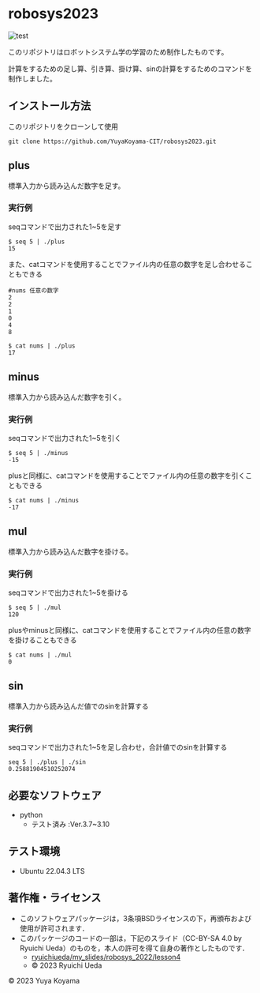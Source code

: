 # robosys2023
![test](https://github.com/YuyaKoyama-CIT/robosys2023/actions/workflows/test.yml/badge.svg)

このリポジトリはロボットシステム学の学習のため制作したものです。

計算をするための足し算、引き算、掛け算、sinの計算をするためのコマンドを制作しました。

## インストール方法

このリポジトリをクローンして使用

```
git clone https://github.com/YuyaKoyama-CIT/robosys2023.git 
```

## plus

標準入力から読み込んだ数字を足す。

### 実行例
seqコマンドで出力された1~5を足す
```
$ seq 5 | ./plus
15
```
また、catコマンドを使用することでファイル内の任意の数字を足し合わせることもできる
```
#nums 任意の数字
2
2
1
0
4
8
```

```
$ cat nums | ./plus
17
```
## minus

標準入力から読み込んだ数字を引く。

### 実行例
seqコマンドで出力された1~5を引く
```
$ seq 5 | ./minus
-15
```
plusと同様に、catコマンドを使用することでファイル内の任意の数字を引くこともできる
```
$ cat nums | ./minus
-17
```
## mul

標準入力から読み込んだ数字を掛ける。

### 実行例
seqコマンドで出力された1~5を掛ける
```
$ seq 5 | ./mul
120
```
plusやminusと同様に、catコマンドを使用することでファイル内の任意の数字を掛けることもできる
```
$ cat nums | ./mul
0
```
## sin

標準入力から読み込んだ値でのsinを計算する

### 実行例
seqコマンドで出力された1~5を足し合わせ，合計値でのsinを計算する
```
seq 5 | ./plus | ./sin
0.25881904510252074
```

## 必要なソフトウェア

* python
	* テスト済み :Ver.3.7~3.10

## テスト環境

* Ubuntu 22.04.3 LTS

## 著作権・ライセンス

* このソフトウェアパッケージは，3条項BSDライセンスの下，再頒布および使用が許可されます．
* このパッケージのコードの一部は，下記のスライド（CC-BY-SA 4.0 by Ryuichi Ueda）のものを，本人の許可を得て自身の著作としたものです．
  * [ryuichiueda/my_slides/robosys_2022/lesson4](https://github.com/ryuichiueda/my_slides/blob/master/robosys_2022/lesson4.md)
  * © 2023 Ryuichi Ueda

© 2023 Yuya Koyama
